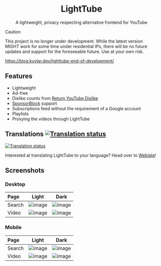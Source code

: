 <div align="center">
<h1>LightTube</h1>
<p>A lightweight, privacy respecting alternative frontend for YouTube</p>
</div>

> [!CAUTION]
> This project is no longer under development. While the latest version MIGHT work for some time under residential IPs,
> there will be no future updates and support for the foreseeable future. Use at your own risk.
>
> https://blog.kuylar.dev/lighttube-end-of-development/

## Features

- Lightweight
- Ad-free
- Dislike counts from [Return YouTube Dislike](https://www.returnyoutubedislike.com/)
- [SponsorBlock](https://sponsor.ajay.app/) support
- Subscriptions feed without the requirement of a Google account
- Playlists
- Proxying the videos through LightTube

## Translations [![Translation status](https://hosted.weblate.org/widget/lighttube/web/svg-badge.svg)](https://hosted.weblate.org/engage/lighttube/)

[![Translation status](https://hosted.weblate.org/widget/lighttube/web/horizontal-auto.svg)](https://hosted.weblate.org/engage/lighttube/)

Interested at translating LightTube to your language? Head over
to [Weblate](https://hosted.weblate.org/engage/lighttube/)!

## Screenshots

### Desktop

| Page   |                                                     Light                                                      |                                                     Dark                                                      |
|:-------|:--------------------------------------------------------------------------------------------------------------:|:-------------------------------------------------------------------------------------------------------------:|
| Search | ![image](https://github.com/lighttube-org/LightTube/blob/master/screenshots/desktop/light/search.png?raw=true) | ![image](https://github.com/lighttube-org/LightTube/blob/master/screenshots/desktop/dark/search.png?raw=true) |
| Video  | ![image](https://github.com/lighttube-org/LightTube/blob/master/screenshots/desktop/light/video.png?raw=true)  | ![image](https://github.com/lighttube-org/LightTube/blob/master/screenshots/desktop/dark/video.png?raw=true)  |

### Mobile

| Page   |                                                     Light                                                     |                                                     Dark                                                     |
|:-------|:-------------------------------------------------------------------------------------------------------------:|:------------------------------------------------------------------------------------------------------------:|
| Search | ![image](https://github.com/lighttube-org/LightTube/blob/master/screenshots/mobile/light/search.png?raw=true) | ![image](https://github.com/lighttube-org/LightTube/blob/master/screenshots/mobile/dark/search.png?raw=true) |
| Video  | ![image](https://github.com/lighttube-org/LightTube/blob/master/screenshots/mobile/light/video.png?raw=true)  | ![image](https://github.com/lighttube-org/LightTube/blob/master/screenshots/mobile/dark/video.png?raw=true)  |
